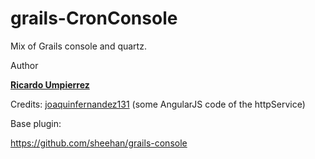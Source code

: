 # grails-CronConsole
Mix of Grails console and quartz.

Author

<a href="https://github.com/ricardoul"><b>Ricardo Umpierrez</b></a>

Credits:
  <a href="https://github.com/joaquinfernandez131">joaquinfernandez131</a> (some AngularJS code of the httpService)


  Base plugin:


  https://github.com/sheehan/grails-console
